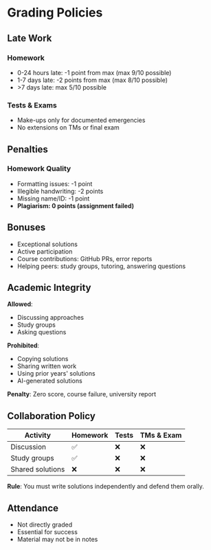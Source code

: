 # Grading Policies

## Late Work

### Homework

- 0-24 hours late: -1 point from max (max 9/10 possible)
- 1-7 days late: -2 points from max (max 8/10 possible)
- $>$7 days late: max 5/10 possible

### Tests & Exams

- Make-ups only for documented emergencies
- No extensions on TMs or final exam

## Penalties

### Homework Quality

- Formatting issues: -1 point
- Illegible handwriting: -2 points
- Missing name/ID: -1 point
- **Plagiarism: 0 points (assignment failed)**

## Bonuses

- Exceptional solutions
- Active participation
- Course contributions: GitHub PRs, error reports
- Helping peers: study groups, tutoring, answering questions

## Academic Integrity

**Allowed**:

- Discussing approaches
- Study groups
- Asking questions

**Prohibited**:

- Copying solutions
- Sharing written work
- Using prior years' solutions
- AI-generated solutions

**Penalty**: Zero score, course failure, university report

## Collaboration Policy

| Activity | Homework | Tests | TMs & Exam |
|----------|----------|-------|------------|
| Discussion | ✅ | ❌ | ❌ |
| Study groups | ✅ | ❌ | ❌ |
| Shared solutions | ❌ | ❌ | ❌ |

**Rule**: You must write solutions independently and defend them orally.

## Attendance

- Not directly graded
- Essential for success
- Material may not be in notes
